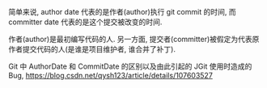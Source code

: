 
简单来说, author date 代表的是作者(author)执行 git commit 的时间, 而 committer date 代表的是这个提交被改变的时间.

作者(author)是最初编写代码的人.  另一方面, 提交者(committer)被假定为代表原作者提交代码的人(是谁是项目维护者, 谁合并了补丁).



Git 中 AuthorDate 和 CommitDate 的区别以及由此引起的 JGit 使用时造成的 Bug, https://blog.csdn.net/qysh123/article/details/107603527